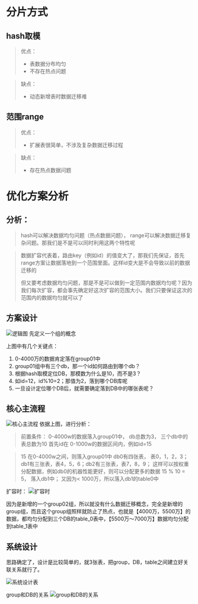 # 分片方式
## hash取模
> 优点：
> - 表数据分布均匀
> - 不存在热点问题

>缺点：
> - 动态新增表时数据迁移难
## 范围range
> 优点：
> - 扩展表很简单，不涉及复杂数据迁移过程

>缺点：
> - 存在热点数据问题

# 优化方案分析
## 分析：
> 
>hash可以解决数据均匀问题（热点数据问题）， range可以解决数据迁移复杂问题。那我们是不是可以同时利用这两个特性呢

> 数据扩容代表着，路由key（例如id）的值变大了，那我们先保证，首先range方案让数据落地到一个范围里面。这样id变大是不会导致以前的数据迁移的
>
>但又要考虑数据均匀问题，那是不是可以做到一定范围内数据均匀呢？因为我们每次扩容，都会事先确定好这次扩容的范围大小。我们只要保证这次的范围内的数据均匀就可以了
>
## 方案设计
![逻辑图](https://imgconvert.csdnimg.cn/aHR0cDovL3N0YXRpYy5pb2NvZGVyLmNuL2ZkNjRhMzFhMmUyYTYwMjdlNDE4Njg3ZWZjMjgxNTQ0?x-oss-process=image/format,png)
先定义一个组的概念

上图中有几个关键点：

 1. 0-4000万的数据肯定落在group01中
 2. group01组中有三个db，那一个id如何路由到哪个db？
 3. 根据hash取模定位DB，那模数为什么是10，而不是3？
 4. 如id=12，id%10=2；那值为2，落到哪个DB库呢
 5. 一旦设计定位哪个DB后，就需要确定落到DB中的哪张表呢？
   
## 核心主流程
![核心主流程](https://imgconvert.csdnimg.cn/aHR0cDovL3N0YXRpYy5pb2NvZGVyLmNuL2NhNGUxMmIwYWNkMjQ0NDMxNWIzOWM5YTQ1MzBmZjU4?x-oss-process=image/format,png)
依据上图，进行分析：
>前置条件： 0-4000w的数据落入group01中， db总数为3， 三个db中的表总数为10
> 首先id在 0-1000w的数据区间内，例如id=15

> 15 在0-4000w之间，则落入group01中
> db0有四张表， 表0，1，2，3； db1有三张表，表4，5，6；db2有三张表，表7，8，9； 这样可以按权重分配数据，例如db0的机器性能更好，则可以分配更多的数据
> 15 % 10 = 5， 落入db1中； 又因为< 1000万，所以落入db1的table0中

扩容时：
![扩容时](https://imgconvert.csdnimg.cn/aHR0cDovL3N0YXRpYy5pb2NvZGVyLmNuLzg0YTg0NmFmNTQzNGFiZTA2OTRiZGMyZDJlYzM3Y2Y4?x-oss-process=image/format,png)

因为是新增的一个group02组，所以就没有什么数据迁移概念，完全是新增的group组，而且这个group组照样就防止了热点，也就是【4000万，5500万】的数据，都均匀分配到三个DB的table_0表中，【5500万～7000万】数据均匀分配到table_1表中

## 系统设计
思路确定了，设计是比较简单的，就3张表，把group，DB，table之间建立好关联关系就行了。

![系统设计表](https://imgconvert.csdnimg.cn/aHR0cDovL3N0YXRpYy5pb2NvZGVyLmNuL2EwMjY2NjFiMWY1MGQxNjBiZTVhMzM5Y2VlZjA5OWI5?x-oss-process=image/format,png)

group和DB的关系
![group和DB的关系](https://imgconvert.csdnimg.cn/aHR0cDovL3N0YXRpYy5pb2NvZGVyLmNuL2U0MjBiZmE1YmVmZmE5MTM0OWNlYmFmN2E1NTFhYjMx?x-oss-process=image/format,png)
